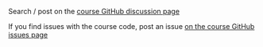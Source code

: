 Search / post on the [course GitHub discussion page](https://github.com/mrdbourke/zero-to-mastery-ml/discussions)

If you find issues with the course code, post an issue [on the course GitHub issues page](https://github.com/mrdbourke/zero-to-mastery-ml/issues)


